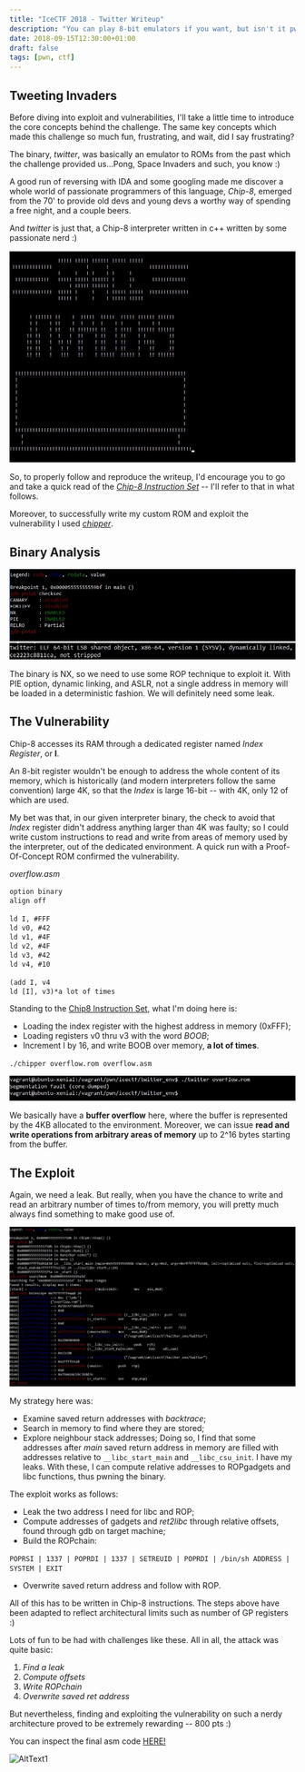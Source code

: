 ```yaml
---
title: "IceCTF 2018 - Twitter Writeup"
description: "You can play 8-bit emulators if you want, but isn't it pwning them more fun?"
date: 2018-09-15T12:30:00+01:00
draft: false
tags: [pwn, ctf]
---
```




## Tweeting Invaders
Before diving into exploit and vulnerabilities, I'll take a little time to introduce the core concepts behind the challenge. The same key concepts which made this challenge so much fun, frustrating, and wait, did I say frustrating?

The binary, _twitter_, was basically an emulator to ROMs from the past which the challenge provided us...Pong, Space Invaders and such, you know :)

A good run of reversing with IDA and some googling made me discover a whole world of passionate programmers of this language, _Chip-8_, emerged from the 70' to provide old devs and young devs a worthy way of spending a free night, and a couple beers.

And _twitter_ is just that, a Chip-8 interpreter written in c++ written by some passionate nerd :)

![AltText1](/images/icectftwitter_1.JPG)

So, to properly follow and reproduce the writeup, I'd encourage you to go and take a quick read of the [_Chip-8 Instruction Set_](http://devernay.free.fr/hacks/chip8/C8TECH10.HTM) -- I'll refer to that in what follows.

Moreover, to successfully write my custom ROM and exploit the vulnerability I used [_chipper_](https://github.com/mwales/chip8/tree/master/chipper).

## Binary Analysis

![AltText1](/images/icectftwitter_2.JPG)
![AltText1](/images/icectftwitter_3.JPG)

The binary is NX, so we need to use some ROP technique to exploit it.
With PIE option, dynamic linking, and ASLR, not a single address in memory will be loaded in a deterministic fashion. We will definitely need some leak.

## The Vulnerability

Chip-8 accesses its RAM through a dedicated register named _Index Register_, or **I**.

An 8-bit register wouldn't be enough to address the whole content of its memory, which is historically (and modern interpreters follow the same convention) large 4K, so that the _Index_ is large 16-bit -- with 4K, only 12 of which are used.

My bet was that, in our given interpreter binary, the check to avoid that _Index_ register didn't address anything larger than 4K was faulty; so I could write custom instructions to read and write from areas of memory used by the interpreter, out of the dedicated environment. A quick run with a Proof-Of-Concept ROM confirmed the vulnerability.

_overflow.asm_
```
option binary
align off

ld I, #FFF
ld v0, #42
ld v1, #4F
ld v2, #4F
ld v3, #42
ld v4, #10

(add I, v4
ld [I], v3)*a lot of times
```
Standing to the [Chip8 Instruction Set](http://devernay.free.fr/hacks/chip8/C8TECH10.HTM), what I'm doing here is:
- Loading the index register with the highest address in memory (0xFFF);
- Loading registers v0 thru v3 with the word _BOOB_;
- Increment I by 16, and write BOOB over memory, **a lot of times**.


`./chipper overflow.rom overflow.asm`

![AltText1](/images/icectftwitter_4.JPG)


We basically have a **buffer overflow** here, where the buffer is represented by the 4KB allocated to the environment. Moreover, we can issue **read and write operations from arbitrary areas of memory** up to 2^16 bytes starting from the buffer.


## The Exploit

Again, we need a leak.
But really, when you have the chance to write and read an arbitrary number of times to/from memory, you will pretty much always find something to make good use of.

![AltText1](/images/icectftwitter_5.JPG)

My strategy here was:
- Examine saved return addresses with _backtrace_;
- Search in memory to find where they are stored;
- Explore neighbour stack addresses;
Doing so, I find that some addresses after _main_ saved return address in memory are filled with addresses relative to `__libc_start_main` and `__libc_csu_init`. I have my leaks. With these, I can compute relative addresses to ROPgadgets and libc functions, thus pwning the binary.

The exploit works as follows:
- Leak the two address I need for libc and ROP;
- Compute addresses of gadgets and _ret2libc_ through relative offsets, found through gdb on target machine;
- Build the ROPchain:


```POPRSI | 1337 | POPRDI | 1337 | SETREUID | POPRDI | /bin/sh ADDRESS | SYSTEM | EXIT```

- Overwrite saved return address and follow with ROP.


All of this has to be written in Chip-8 instructions. The steps above have been adapted to reflect architectural limits such as number of GP registers :)

Lots of fun to be had with challenges like these. All in all, the attack was quite basic:

1. _Find a leak_
2. _Compute offsets_
3. _Write ROPchain_
4. _Overwrite saved ret address_

But nevertheless, finding and exploiting the vulnerability on such a nerdy architecture proved to be extremely rewarding -- 800 pts :)


You can inspect the final asm code [HERE!](https://github.com/pwnthemole/ctfs/blob/master/icectf2018/twitter/REMOTEPWN.asm)

![AltText1](/images/icectftwitter_6.JPG)
